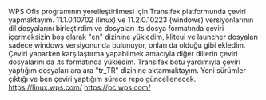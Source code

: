 WPS Ofis programının yerelleştirilmesi için Transifex platformunda çeviri yapmaktayım. 
11.1.0.10702 (linux) ve 11.2.0.10223 (windows) versiyonlarının dil dosyalarını birleştirdim ve dosyaları .ts dosya formatında çeviri içermeksizin boş olarak "en" dizinine yükledim, kliteui ve launcher dosyaları sadece windows versiyonunda bulunuyor, onları da olduğu gibi ekledim. Çeviri yaparken karşılaştırma yapabilmek amacıyla diğer dillerin çeviri dosyalarını da .ts formatında yükledim.
Transifex botu yardımıyla çeviri yaptığım dosyaları ara ara "tr_TR" dizinine aktarmaktayım.
Yeni sürümler çıktığı ve ben çeviri yaptığım sürece repo güncellenecek.
https://linux.wps.com/
https://pc.wps.com/
